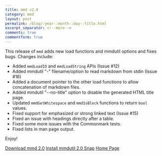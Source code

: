 ```yaml
---
title: mmd v2.0
category: mmd
layout: post
permalink: /blog/:year-:month-:day-:title.html
excerpt_separator: <!--more-->
comments: true
commentform: true
---
```


This release of `mmd` adds new load functions and mmdutil options and fixes
bugs.  Changes include:

- Added `mmdLoadIO` and `mmdLoadString` APIs (Issue #12)
- Added mmdutil "-" filename/option to read markdown from stdin (Issue #16)
- Added a document pointer to the other load functions to allow concatenation of
  markdown files.
- Added mmdutil "--no-title" option to disable the generated HTML title page.
- Updated `mmdGetWhitespace` and `mmdIsBlock` functions to return `bool` values.
- Fixed support for emphasized or strong linked text (Issue #15)
- Fixed an issue with headings directly after a table.
- Fixed some more issues with the Commonmark tests.
- Fixed lists in man page output.

Enjoy!

<a class="btn btn-primary" href="https://github.com/michaelrsweet/mmd/releases/tag/v2.0">Download mmd 2.0</a>
<a class="btn btn-default" href="https://snapcraft.io/mmdutil">Install mmdutil 2.0 Snap</a>
<a class="btn btn-default" href="/mmd/index.html">Home Page</a>
